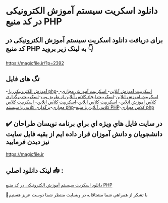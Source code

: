 # دانلود اسکریت سیستم آموزش الکترونیکی در کد منبع PHP

## برای دریافت دانلود اسکریت سیستم آموزش الکترونیکی در کد منبع PHP به لینک زیر بروید 👇

https://magicfile.ir/?p=2392

## تگ های فایل

-[ آموزش الکترونيکي با php](https://magicfile.ir/product/%d8%a7%d8%b3%da%a9%d8%b1%db%8c%d8%aa-%d8%b3%d9%8a%d8%b3%d8%aa%d9%85-%d8%a2%d9%85%d9%88%d8%b2%d8%b4-%d8%a7%d9%84%da%a9%d8%aa%d8%b1%d9%88%d9%86%d9%8a%da%a9%d9%8a-php/)-[ اسکریپت آموزش آنلاین](https://magicfile.ir/product/%d8%a7%d8%b3%da%a9%d8%b1%db%8c%d8%aa-%d8%b3%d9%8a%d8%b3%d8%aa%d9%85-%d8%a2%d9%85%d9%88%d8%b2%d8%b4-%d8%a7%d9%84%da%a9%d8%aa%d8%b1%d9%88%d9%86%d9%8a%da%a9%d9%8a-php/)-[ اسکریپت آموزش مجازی](https://magicfile.ir/product/%d8%a7%d8%b3%da%a9%d8%b1%db%8c%d8%aa-%d8%b3%d9%8a%d8%b3%d8%aa%d9%85-%d8%a2%d9%85%d9%88%d8%b2%d8%b4-%d8%a7%d9%84%da%a9%d8%aa%d8%b1%d9%88%d9%86%d9%8a%da%a9%d9%8a-php/)-[ اسکریپت اموزش انلاین](https://magicfile.ir/product/%d8%a7%d8%b3%da%a9%d8%b1%db%8c%d8%aa-%d8%b3%d9%8a%d8%b3%d8%aa%d9%85-%d8%a2%d9%85%d9%88%d8%b2%d8%b4-%d8%a7%d9%84%da%a9%d8%aa%d8%b1%d9%88%d9%86%d9%8a%da%a9%d9%8a-php/)-[اسکریپت ایجاد کلاس آنلاین از طریق وب](https://magicfile.ir/product/%d8%a7%d8%b3%da%a9%d8%b1%db%8c%d8%aa-%d8%b3%d9%8a%d8%b3%d8%aa%d9%85-%d8%a2%d9%85%d9%88%d8%b2%d8%b4-%d8%a7%d9%84%da%a9%d8%aa%d8%b1%d9%88%d9%86%d9%8a%da%a9%d9%8a-php/)-[اسکریپت برگزاری کلاس آموزش آنلاین](https://magicfile.ir/product/%d8%a7%d8%b3%da%a9%d8%b1%db%8c%d8%aa-%d8%b3%d9%8a%d8%b3%d8%aa%d9%85-%d8%a2%d9%85%d9%88%d8%b2%d8%b4-%d8%a7%d9%84%da%a9%d8%aa%d8%b1%d9%88%d9%86%d9%8a%da%a9%d9%8a-php/)-[ اسکریپت کلاس آنلاین](https://magicfile.ir/product/%d8%a7%d8%b3%da%a9%d8%b1%db%8c%d8%aa-%d8%b3%d9%8a%d8%b3%d8%aa%d9%85-%d8%a2%d9%85%d9%88%d8%b2%d8%b4-%d8%a7%d9%84%da%a9%d8%aa%d8%b1%d9%88%d9%86%d9%8a%da%a9%d9%8a-php/)-[اسکریپت کلاس انلاین](https://magicfile.ir/product/%d8%a7%d8%b3%da%a9%d8%b1%db%8c%d8%aa-%d8%b3%d9%8a%d8%b3%d8%aa%d9%85-%d8%a2%d9%85%d9%88%d8%b2%d8%b4-%d8%a7%d9%84%da%a9%d8%aa%d8%b1%d9%88%d9%86%d9%8a%da%a9%d9%8a-php/)-[ اسکریپت کلاس مجازی](https://magicfile.ir/product/%d8%a7%d8%b3%da%a9%d8%b1%db%8c%d8%aa-%d8%b3%d9%8a%d8%b3%d8%aa%d9%85-%d8%a2%d9%85%d9%88%d8%b2%d8%b4-%d8%a7%d9%84%da%a9%d8%aa%d8%b1%d9%88%d9%86%d9%8a%da%a9%d9%8a-php/)-[برگذاری کلاس با سیستم php](https://magicfile.ir/product/%d8%a7%d8%b3%da%a9%d8%b1%db%8c%d8%aa-%d8%b3%d9%8a%d8%b3%d8%aa%d9%85-%d8%a2%d9%85%d9%88%d8%b2%d8%b4-%d8%a7%d9%84%da%a9%d8%aa%d8%b1%d9%88%d9%86%d9%8a%da%a9%d9%8a-php/)-[کلاس آنلاین با منبع PHP](https://magicfile.ir/product/%d8%a7%d8%b3%da%a9%d8%b1%db%8c%d8%aa-%d8%b3%d9%8a%d8%b3%d8%aa%d9%85-%d8%a2%d9%85%d9%88%d8%b2%d8%b4-%d8%a7%d9%84%da%a9%d8%aa%d8%b1%d9%88%d9%86%d9%8a%da%a9%d9%8a-php/)-[کلاس مجازی php](https://magicfile.ir/product/%d8%a7%d8%b3%da%a9%d8%b1%db%8c%d8%aa-%d8%b3%d9%8a%d8%b3%d8%aa%d9%85-%d8%a2%d9%85%d9%88%d8%b2%d8%b4-%d8%a7%d9%84%da%a9%d8%aa%d8%b1%d9%88%d9%86%d9%8a%da%a9%d9%8a-php/)

## ✔️ در سايت فايل هاي ويژه اي براي برنامه نويسان طراحان دانشجويان و دانش آموزان قرار داده ايم از بقيه فايل سايت نيز ديدن فرماييد

https://magicfile.ir


## لينک دانلود اصلي 📥 :

[دانلود اسکریت سیستم آموزش الکترونیکی در کد منبع PHP](https://magicfile.ir/product/%d8%a7%d8%b3%da%a9%d8%b1%db%8c%d8%aa-%d8%b3%d9%8a%d8%b3%d8%aa%d9%85-%d8%a2%d9%85%d9%88%d8%b2%d8%b4-%d8%a7%d9%84%da%a9%d8%aa%d8%b1%d9%88%d9%86%d9%8a%da%a9%d9%8a-php/) 


🙏با تشکر از همراهي شما مشتاقانه در وبسایت منتظر شما دوست عزیز هستیم

